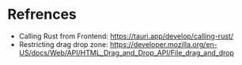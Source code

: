 # Refrences
- Calling Rust from Frontend: https://tauri.app/develop/calling-rust/
- Restricting drag drop zone: https://developer.mozilla.org/en-US/docs/Web/API/HTML_Drag_and_Drop_API/File_drag_and_drop

